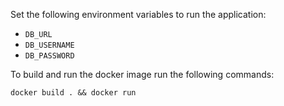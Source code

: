 Set the following environment variables to run the application:

- `DB_URL`
- `DB_USERNAME`
- `DB_PASSWORD`

To build and run the docker image run the following commands:

`docker build . && docker run`